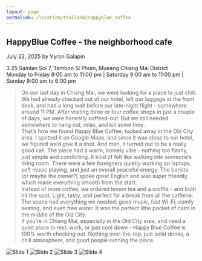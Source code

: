 ```yaml
---
layout: page
permalink: /location/thailand/happyblue_coffee
---
```


<div id="Location" style="display:none;" class="Thailand"></div>
<div class="container">     
  <article class="blog-post">
    <h2 class="display-5 link-body-emphasis mb-1">HappyBlue Coffee - the neighborhood cafe</h2>
    <p class="blog-post-meta">
      July 22, 2025 by <!-- <a href="#"> --> Vyron Galapin <!--</a>-->
      <div class="business-info">
        <div class="info-item">
            <i class="fas fa-map-marker-alt"></i>
            <span>3 25 Samlan Soi 7, Tambon Si Phum, Mueang Chiang Mai District</span>
        </div>
        <div class="info-item">
            <i class="far fa-clock"></i>
            <span>Monday to Friday 8:00 am to 11:00 pm | Saturday 9:00 am to 11:00 pm | Sunday 9:00 am to 6:00 pm </span>
        </div>
        <!-- <div class="info-item">
            <i class="fab fa-facebook"></i>
            <a href="" target="_blank">Facebook</a>
        </div>
        <div class="info-item">
            <i class="fab  fa-instagram"></i>
            <a href="" target="_blank">Instagram</a>
        </div> -->
      </div>
    </p>
    <div class="row"> 
      <div class="col-md-9"> 
        <blockquote class="blockquote">
          <p>
            On our last day in Chiang Mai, we were looking for a place to just chill. We had already checked out of our hotel, left our luggage at the front desk, and had a long wait before our late-night flight - somewhere around 11 PM. After visiting three or four coffee shops in just a couple of days, we were honestly coffeed-out. But we still needed somewhere to hang out, relax, and kill some time.
            <br/>
            That’s how we found Happy Blue Coffee, tucked away in the Old City area. I spotted it on Google Maps, and since it was close to our hotel, we figured we’d give it a shot. And man, it turned out to be a really good call.
            The place had a warm, homely vibe - nothing too flashy, just simple and comforting. It kind of felt like walking into someone’s living room. There were a few foreigners quietly working on laptops, soft music playing, and just an overall peaceful energy. The barista (or maybe the owner?) spoke great English and was super friendly, which made everything smooth from the start.
            <br/>
            Instead of more coffee, we ordered lemon tea and a croffle - and both hit the spot. Light, tasty, and perfect for a break from all the caffeine. The space had everything we needed: good music, fast Wi-Fi, comfy seating, and even free water. It was the perfect little pocket of calm in the middle of the Old City.
            <br/>
            If you’re in Chiang Mai, especially in the Old City area, and need a quiet place to rest, work, or just cool down - Happy Blue Coffee is 100% worth checking out. Nothing over-the-top, just solid drinks, a chill atmosphere, and good people running the place.
          </p>
        </blockquote>
      </div>     
      <div class="col-md-3">
        <div class="slideshow-container">
            <div class="slides">
                <img src="{{ site.baseurl }}/assets/images/thailand/HappyBlue Coffee 1.jpg" alt="Slide 1">
                <img src="{{ site.baseurl }}/assets/images/thailand/HappyBlue Coffee 2.jpg" alt="Slide 2">
                <img src="{{ site.baseurl }}/assets/images/thailand/HappyBlue Coffee 3.jpg" alt="Slide 3">
                <img src="{{ site.baseurl }}/assets/images/thailand/HappyBlue Coffee 4.jpg" alt="Slide 4">
            </div>
        </div>
      </div>
    </div>
    <!-- <div>
      <a href="https://maps.app.goo.gl/3AFLywg59a6m7VxH7" target="_blank">
        <div id="map-tile">
            <iframe src="https://www.google.com/maps/embed?pb=!1m18!1m12!1m3!1d31498.381159977675!2d123.28803007635597!3d9.306872929322981!2m3!1f0!2f0!3f0!3m2!1i1024!2i768!4f13.1!3m3!1m2!1s0x33ab6f6b71cb06e9%3A0xbffa3a21edd25020!2sKapeng%20Lokal%20Dgt!5e0!3m2!1sen!2sph!4v1740294951341!5m2!1sen!2sph" width="600" height="450" style="border:0;" allowfullscreen="" loading="lazy" referrerpolicy="no-referrer-when-downgrade"></iframe>
        </div>
        </a>
    </div> -->
  </article>
  <script src="{{ site.baseurl }}/assets/js/slideshow.js">
</div>
